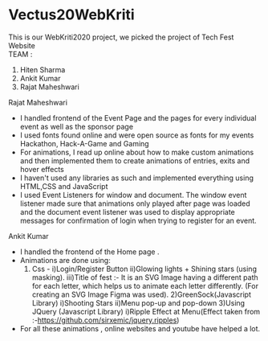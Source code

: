 # Vectus20WebKriti
This is our WebKriti2020 project, we picked the project of Tech Fest Website<br />
TEAM :<br />
1. Hiten Sharma
2. Ankit Kumar
3. Rajat Maheshwari


Rajat Maheshwari
- I handled frontend of the Event Page and the pages for every individual event as well as the sponsor page
- I used fonts found online and were open source as fonts for my events Hackathon, Hack-A-Game and Gaming
- For animations, I read up online about how to make custom animations and then implemented them to create animations of entries, exits and hover effects
- I haven't used any libraries as such and implemented everything using HTML,CSS and JavaScript
- I used Event Listeners for window and document. The window event listener made sure that animations only played after page was loaded and the document event listener was used to display appropriate messages for confirmation of login when trying to register for an event.

Ankit Kumar
- I handled the frontend of the Home page .
- Animations are done using:
  1) Css -
     i)Login/Register Button 
     ii)Glowing lights + Shining stars (using masking).
     iii)Title of fest :- It is an SVG Image having a different path for each letter, which helps us to animate each letter differently.
     (For creating an SVG Image Figma was used).
  2)GreenSock(Javascript Library)
     i)Shooting Stars
     ii)Menu pop-up and pop-down
  3)Using JQuery (Javascript Library)
     i)Ripple Effect at Menu(Effect taken from :-https://github.com/sirxemic/jquery.ripples)
- For all these animations , online websites and youtube have helped a lot.
